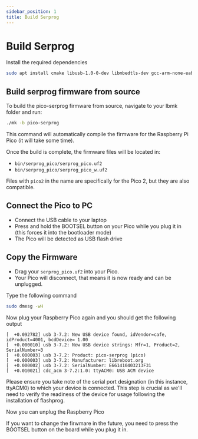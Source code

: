 ```yaml
---
sidebar_position: 1
title: Build Serprog
---
```


# Build Serprog

Install the required dependencies

```bash
sudo apt install cmake libusb-1.0-0-dev libmbedtls-dev gcc-arm-none-eabi -y
```

## Build serprog firmware from source

To build the pico-serprog firmware from source, navigate to your lbmk folder and run:

```bash
./mk -b pico-serprog
```

This command will automatically compile the firmware for the Raspberry Pi Pico (it will take some time).

Once the build is complete, the firmware files will be located in:

- `bin/serprog_pico/serprog_pico.uf2`
- `bin/serprog_pico/serprog_pico_w.uf2`

Files with `pico2` in the name are specifically for the Pico 2, but they are also compatible.


## Connect the Pico to PC

- Connect the USB cable to your laptop
- Press and hold the BOOTSEL button on your Pico while you plug it in (this forces it into the bootloader mode)
- The Pico will be detected as USB flash drive

## Copy the Firmware

- Drag your `serprog_pico.uf2` into your Pico.
- Your Pico will disconnect, that means it is now ready and can be unplugged.

Type the following command

```bash
sudo dmesg -wH
```

Now plug your Raspberry Pico again and you should get the following output

```text
[  +0.092782] usb 3-7.2: New USB device found, idVendor=cafe, idProduct=4001, bcdDevice= 1.00
[  +0.000010] usb 3-7.2: New USB device strings: Mfr=1, Product=2, SerialNumber=3
[  +0.000003] usb 3-7.2: Product: pico-serprog (pico)
[  +0.000003] usb 3-7.2: Manufacturer: libreboot.org
[  +0.000002] usb 3-7.2: SerialNumber: E661410403213F31
[  +0.010021] cdc_acm 3-7.2:1.0: ttyACM0: USB ACM device
```

Please ensure you take note of the serial port designation (in this instance, ttyACM0) to which your device is connected. This step is crucial as we'll need to verify the readiness of the device for usage following the installation of flashprog.

Now you can unplug the Raspberry Pico

If you want to change the firwmare in the future, you need to press the BOOTSEL button on the board while you plug it in.